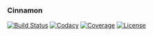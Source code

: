 ### Cinnamon
[![Build Status](https://img.shields.io/travis/ashdavies/cinnamon.svg)](https://travis-ci.org/ashdavies/cinnamon)
[![Codacy](https://img.shields.io/codacy/grade/5cd7c8ad4225412ab066021e6d88189b)](https://www.codacy.com/app/ash.davies/cinnamon)
[![Coverage](https://img.shields.io/codecov/c/github/ashdavies/cinnamon.svg)](https://codecov.io/github/ashdavies/cinnamon)
[![License](https://img.shields.io/badge/license-apache%202.0-blue.svg)](https://github.com/ashdavies/cinnamon/blob/master/LICENSE.txt)

